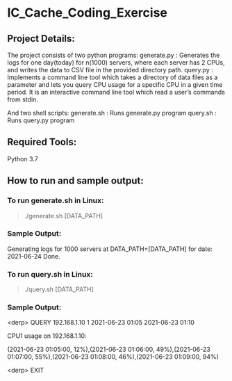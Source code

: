 # IC_Cache_Coding_Exercise
## Project Details:
The project consists of two python programs:
generate.py : Generates the logs for one day(today) for n(1000) servers, where each server has 2 CPUs, and writes the data to CSV file in the provided directory path.
query.py : Implements a command line tool which takes a directory of data files as a parameter and lets you query CPU usage for a specific CPU in a given time period. It is an interactive command line tool which read a user’s commands from stdin.

And two shell scripts:
generate.sh : Runs generate.py program
query.sh : Runs query.py program

## Required Tools: 
Python 3.7

## How to run and sample output:
### To run generate.sh in Linux:
> ./generate.sh [DATA_PATH]

### Sample Output:
Generating logs for 1000 servers at DATA_PATH=[DATA_PATH] for date: 2021-06-24
Done.

### To run query.sh in Linux:
> ./query.sh [DATA_PATH]

### Sample Output:
&lt;derp> QUERY 192.168.1.10 1 2021-06-23 01:05 2021-06-23 01:10

CPU1 usage on 192.168.1.10:

(2021-06-23 01:05:00, 12%),(2021-06-23 01:06:00, 49%),(2021-06-23 01:07:00, 55%),(2021-06-23 01:08:00, 46%),(2021-06-23 01:09:00, 94%)

&lt;derp> EXIT
